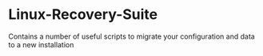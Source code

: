 # Linux-Recovery-Suite
Contains a number of useful scripts to migrate your configuration and data to a new installation
